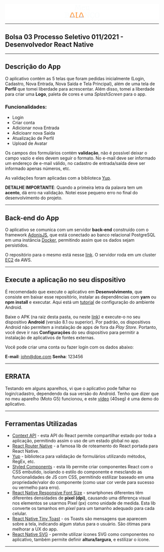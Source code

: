 <!-- ![MeuBalanço](Logo.png) -->
<div style="display:flex; align-items:center; justify-content:center; text-align:center">
  <img src="/Logo(1).png" />
</div>

---
Bolsa 03 Processo Seletivo 011/2021 - Desenvolvedor React Native
---

---
Descrição do App
---
O aplicativo contém as 5 telas que foram pedidas inicialmente (Login, Cadastro, Nova Entrada, Nova Saída e Tela Principal), além de uma tela de **Perfil** que tomei liberdade para acrescentar. Além disso, tomei a liberdade para criar uma **Logo**, paleta de cores e uma *SplashScreen* para o app.

### Funcionalidades:
- Login
- Criar conta
- Adicionar nova Entrada
- Adicioanr nova Saída
- Atualização de Perfil
- Upload de Avatar

Os campos dos formulários contém **validação**, não é possível deixar o campo vazio e eles devem seguir o formato. No e-mail deve ser informado um endereço de e-mail válido, no cadastro de entrada/saída deve ser informado apenas números, etc.

As validações foram aplicadas com a biblioteca [Yup](https://github.com/jquense/yup).

**DETALHE IMPORTANTE**: Quando a primeira letra da palavra tem um **acento**, dá erro na validação. Notei esse pequeno erro no final do desenvolvimento do projeto.

---
Back-end do App
---
O aplicativo se comunica com um servidor **back-end** construído com o framework [AdonisJS](https://adonisjs.com/), que está conectado ao banco relacional PostgreSQL em uma instância [Docker](https://docker.com), permitindo assim que os dados sejam persistidos.

O repositório para o mesmo está nesse [link](github.com/italomarcos1/mybalance-api). O servidor roda em um cluster [EC2](https://aws.amazon.com/pt/ec2/) da AWS.

---
Execute a aplicação no seu dispositivo
---

É recomendado que execute o aplicativo em **Desenvolvimento**, que consiste em baixar esse repositório, instalar as dependências com **yarn** ou **npm install** e executar. Aqui está um [tutorial](https://react-native.rocketseat.dev/) de configuração do ambiente Android.

Baixe o APK (na raiz desta pasta, ou neste [link](https://drive.google.com/file/d/1V7LQ_nHRzhMZblCwUPWUPAVB5Ym5j-TM/view?usp=sharing)) e execute-o no seu dispositivo **Android** (versão 8.1 ou superior). Por padrão, os dispositivos Android não permitem a instalação de apps de fora da *Play Store*. Portanto, você deve ir nas **Configurações** do seu dispositivo para permitir a instalação de aplicativos de fontes externas.

Você pode criar uma conta ou fazer login com os dados abaixo:

**E-mail**: john@doe.com
**Senha**: 123456

---
ERRATA
---

Testando em alguns aparelhos, vi que o aplicativo pode falhar no login/cadastro, dependendo da sua versão do Android. Tenho que dizer que no meu aparelho (Moto G5) funcionou, e este [vídeo](https://www.youtube.com/watch?v=uH_MLSoBP_A) (40seg) é uma demo do aplicativo.

---
Ferramentas Utilizadas
---

- [Context API](https://pt-br.reactjs.org/docs/context.html) - esta API do React permite compartilhar estado por toda a aplicação, permitindo assim o uso de um estado global no app. 
- [React Router Native](https://reactrouter.com/native/guides/quick-start) - a famosa lib de roteamento do React portada para React Native. 
- [Yup](https://github.com/jquense/yup) - biblioteca para validação de formulários utilizando métodos, RegEx, etc.
- [Styled Components](https://styled-components.com/) - esta lib permite criar componentes React com o CSS embutido, isolando o estilo do componente e mesclando as funcionalidades de JS com CSS, permitindo estilizar baseado em uma propriedade/valor do componente (como usar cor verde para sucesso ou vermelho para erro).
- [React Native Responsive Font Size](https://github.com/heyman333/react-native-responsive-fontSize) - smartphones diferentes têm diferentes densidades de **pixel (dpi)**, causando uma diferença visual nos elementos se usarmos Pixel (px) como unidade de medida. Esta lib converte os tamanhos em *pixel* para um tamanho adequado para cada celular.
- [React Native Tiny Toast](https://www.npmjs.com/package/react-native-tiny-toast) - os Toasts são mensagens que aparecem sobre a tela, indicando algum status para o usuário. São ótimas para melhorar a UX do app.
- [React Native SVG](https://github.com/react-native-svg/react-native-svg) - permite utilizar ícones SVG como componentes no aplicativo, também permite definir **altura/largura**, e estilizar o ícone.
---
